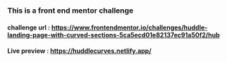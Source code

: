 ### This is a front end mentor challenge

#### challenge url : https://www.frontendmentor.io/challenges/huddle-landing-page-with-curved-sections-5ca5ecd01e82137ec91a50f2/hub
#### Live preview : https://huddlecurves.netlify.app/
